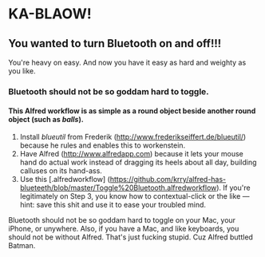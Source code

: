 # KA-BLAOW!

## You wanted to turn Bluetooth on and off!!!

You're heavy on easy. And now you have it easy as hard and weighty as you like.

### Bluetooth should not be so goddam hard to toggle.

#### This Alfred workflow is as simple as a round object beside another round object (such as *balls*).

1. Install *blueutil* from Frederik (http://www.frederikseiffert.de/blueutil/) because he rules and enables this to workenstein.
2. Have Alfred (http://www.alfredapp.com) because it lets your mouse hand do actual work instead of dragging its heels about all day, building calluses on its hand-ass.
3. Use this [.alfredworkflow] (https://github.com/krry/alfred-has-blueteeth/blob/master/Toggle%20Bluetooth.alfredworkflow).  If you're legitimately on Step 3, you know how to contextual-click or the like — hint: save this shit and use it to ease your troubled mind.

Bluetooth should not be so goddam hard to toggle on your Mac, your iPhone, or unywhere.  Also, if you have a Mac, and like keyboards, you should not be without Alfred.  That's just fucking stupid. Cuz Alfred buttled Batman.

